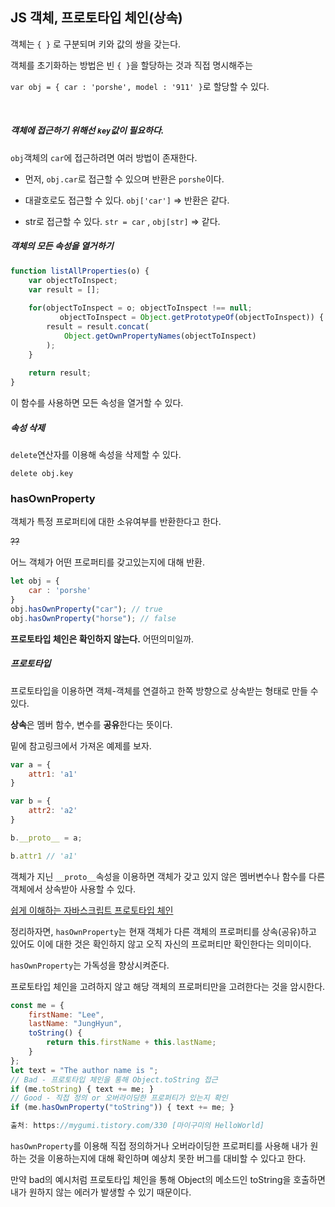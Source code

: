 ## JS 객체, 프로토타입 체인(상속)



객체는 `{ }` 로 구분되며 키와 값의 쌍을 갖는다.

객체를 초기화하는 방법은 빈 `{ }`을 할당하는 것과 직접 명시해주는

`var obj = { car : 'porshe', model : '911' }`로 할당할 수 있다.

 <br>

##### 객체에 접근하기 위해선 `key`값이 필요하다.

`obj`객체의 `car`에 접근하려면 여러 방법이 존재한다.

- 먼저, `obj.car`로 접근할 수 있으며 반환은 `porshe`이다.

- 대괄호로도 접근할 수 있다. `obj['car']` => 반환은 같다.
- str로 접근할 수 있다. `str = car` , `obj[str]` => 같다.





##### 객체의 모든 속성을 열거하기

```javascript
function listAllProperties(o) {
	var objectToInspect;     
	var result = [];
	
	for(objectToInspect = o; objectToInspect !== null; 
           objectToInspect = Object.getPrototypeOf(objectToInspect)) {  
        result = result.concat(
            Object.getOwnPropertyNames(objectToInspect)
        );  
    }
	
	return result; 
}
```

이 함수를 사용하면 모든 속성을 열거할 수 있다.





##### 속성 삭제

`delete`연산자를 이용해 속성을 삭제할 수 있다.

`delete obj.key`





### hasOwnProperty

객체가 특정 프로퍼티에 대한 소유여부를 반환한다고 한다.

~~??~~

어느 객체가 어떤 프로퍼티를 갖고있는지에 대해 반환.

```javascript
let obj = {
	car : 'porshe'
}
obj.hasOwnProperty("car"); // true
obj.hasOwnProperty("horse"); // false
```

 

**프로토타입 체인은 확인하지 않는다.** 어떤의미일까.



##### 프로토타입

프로토타입을 이용하면 객체-객체를 연결하고 한쪽 방향으로 상속받는 형태로 만들 수 있다.

**상속**은 멤버 함수, 변수를 **공유**한다는 뜻이다.

밑에 참고링크에서 가져온 예제를 보자.

```javascript
var a = {
    attr1: 'a1'
}

var b = {
    attr2: 'a2'
}

b.__proto__ = a;

b.attr1 // 'a1'
```

객체가 지닌 `__proto__`속성을 이용하면 객체가 갖고 있지 않은 멤버변수나 함수를 다른객체에서 상속받아 사용할 수 있다.



[쉽게 이해하는 자바스크립트 프로토타입 체인](https://meetup.toast.com/posts/104)





정리하자면, `hasOwnProperty`는 현재 객체가 다른 객체의 프로퍼티를 상속(공유)하고 있어도 이에 대한 것은 확인하지 않고 오직 자신의 프로퍼티만 확인한다는 의미이다.

`hasOwnProperty`는 가독성을 향상시켜준다.

프로토타입 체인을 고려하지 않고 해당 객체의 프로퍼티만을 고려한다는 것을 암시한다.



```javascript
const me = {
    firstName: "Lee", 
    lastName: "JungHyun",
    toString() {
        return this.firstName + this.lastName;
    }
};
let text = "The author name is "; 
// Bad - 프로토타입 체인을 통해 Object.toString 접근 
if (me.toString) { text += me; } 
// Good - 직접 정의 or 오버라이딩한 프로퍼티가 있는지 확인 
if (me.hasOwnProperty("toString")) { text += me; }

출처: https://mygumi.tistory.com/330 [마이구미의 HelloWorld]
```

`hasOwnProperty`를 이용해 직접 정의하거나 오버라이딩한 프로퍼티를 사용해 내가 원하는 것을 이용하는지에 대해 확인하며 예상치 못한 버그를 대비할 수 있다고 한다.

만약 bad의 예시처럼 프로토타입 체인을 통해 Object의 메소드인 toString을 호출하면 내가 원하지 않는 에러가 발생할 수 있기 때문이다.

